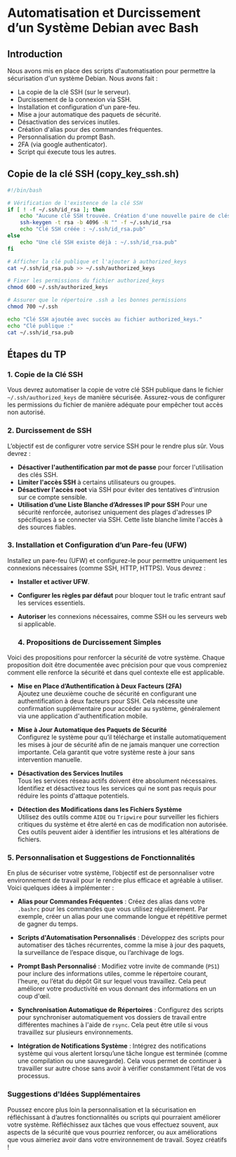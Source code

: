# Automatisation et Durcissement d’un Système Debian avec Bash

## Introduction

Nous avons mis en place des scripts d'automatisation pour permettre la sécurisation d'un système Debian.
Nous avons fait :
- La copie de la clé SSH (sur le serveur).
- Durcissement de la connexion via SSH.
- Installation et configuration d'un pare-feu.
- Mise a jour automatique des paquets de sécurité.
- Désactivation des services inutiles.
- Création d'alias pour des commandes fréquentes.
- Personnalisation du prompt Bash.
- 2FA (via google authenticator).
- Script qui éxecute tous les autres.

## Copie de la clé SSH (copy_key_ssh.sh)

```bash
#!/bin/bash

# Vérification de l'existence de la clé SSH
if [ ! -f ~/.ssh/id_rsa ]; then
    echo "Aucune clé SSH trouvée. Création d'une nouvelle paire de clés..."
    ssh-keygen -t rsa -b 4096 -N "" -f ~/.ssh/id_rsa
    echo "Clé SSH créée : ~/.ssh/id_rsa.pub"
else
    echo "Une clé SSH existe déjà : ~/.ssh/id_rsa.pub"
fi

# Afficher la clé publique et l'ajouter à authorized_keys
cat ~/.ssh/id_rsa.pub >> ~/.ssh/authorized_keys

# Fixer les permissions du fichier authorized_keys
chmod 600 ~/.ssh/authorized_keys

# Assurer que le répertoire .ssh a les bonnes permissions
chmod 700 ~/.ssh

echo "Clé SSH ajoutée avec succès au fichier authorized_keys."
echo "Clé publique :"
cat ~/.ssh/id_rsa.pub

```

## Étapes du TP

### 1. Copie de la Clé SSH

Vous devrez automatiser la copie de votre clé SSH publique dans le fichier `~/.ssh/authorized_keys` de manière sécurisée. Assurez-vous de configurer les permissions du fichier de manière adéquate pour empêcher tout accès non autorisé.

### 2. Durcissement de SSH

L’objectif est de configurer votre service SSH pour le rendre plus sûr. Vous devrez :
- **Désactiver l'authentification par mot de passe** pour forcer l'utilisation des clés SSH.
- **Limiter l'accès SSH** à certains utilisateurs ou groupes.
- **Désactiver l'accès root** via SSH pour éviter des tentatives d'intrusion sur ce compte sensible.
- **Utilisation d’une Liste Blanche d’Adresses IP pour SSH**  Pour une sécurité renforcée, autorisez uniquement des plages d'adresses IP spécifiques à se connecter via SSH. Cette liste blanche limite l'accès à des sources fiables.

### 3. Installation et Configuration d’un Pare-feu (UFW)

Installez un pare-feu (UFW) et configurez-le pour permettre uniquement les connexions nécessaires (comme SSH, HTTP, HTTPS). Vous devrez :
- **Installer et activer UFW**.
- **Configurer les règles par défaut** pour bloquer tout le trafic entrant sauf les services essentiels.
- **Autoriser** les connexions nécessaires, comme SSH ou les serveurs web si applicable.

   ### 4. Propositions de Durcissement Simples

Voici des propositions pour renforcer la sécurité de votre système. Chaque proposition doit être documentée avec précision pour que vous compreniez comment elle renforce la sécurité et dans quel contexte elle est applicable.

- **Mise en Place d’Authentification à Deux Facteurs (2FA)**  
   Ajoutez une deuxième couche de sécurité en configurant une authentification à deux facteurs pour SSH. Cela nécessite une confirmation supplémentaire pour accéder au système, généralement via une application d'authentification mobile.

- **Mise à Jour Automatique des Paquets de Sécurité**  
   Configurez le système pour qu’il télécharge et installe automatiquement les mises à jour de sécurité afin de ne jamais manquer une correction importante. Cela garantit que votre système reste à jour sans intervention manuelle.

- **Désactivation des Services Inutiles**  
   Tous les services réseau actifs doivent être absolument nécessaires. Identifiez et désactivez tous les services qui ne sont pas requis pour réduire les points d'attaque potentiels.

- **Détection des Modifications dans les Fichiers Système**  
   Utilisez des outils comme `AIDE` ou `Tripwire` pour surveiller les fichiers critiques du système et être alerté en cas de modification non autorisée. Ces outils peuvent aider à identifier les intrusions et les altérations de fichiers.

### 5. Personnalisation et Suggestions de Fonctionnalités

En plus de sécuriser votre système, l’objectif est de personnaliser votre environnement de travail pour le rendre plus efficace et agréable à utiliser. Voici quelques idées à implémenter :

- **Alias pour Commandes Fréquentes**  : Créez des alias dans votre `.bashrc` pour les commandes que vous utilisez régulièrement. Par exemple, créer un alias pour une commande longue et répétitive permet de gagner du temps.

- **Scripts d'Automatisation Personnalisés**  : Développez des scripts pour automatiser des tâches récurrentes, comme la mise à jour des paquets, la surveillance de l’espace disque, ou l’archivage de logs.

- **Prompt Bash Personnalisé** : Modifiez votre invite de commande (`PS1`) pour inclure des informations utiles, comme le répertoire courant, l’heure, ou l’état du dépôt Git sur lequel vous travaillez. Cela peut améliorer votre productivité en vous donnant des informations en un coup d'œil.

- **Synchronisation Automatique de Répertoires** : Configurez des scripts pour synchroniser automatiquement vos dossiers de travail entre différentes machines à l'aide de `rsync`. Cela peut être utile si vous travaillez sur plusieurs environnements.

- **Intégration de Notifications Système** : Intégrez des notifications système qui vous alertent lorsqu’une tâche longue est terminée (comme une compilation ou une sauvegarde). Cela vous permet de continuer à travailler sur autre chose sans avoir à vérifier constamment l’état de vos processus.

### Suggestions d'Idées Supplémentaires

Poussez encore plus loin la personnalisation et la sécurisation en réfléchissant à d’autres fonctionnalités ou scripts qui pourraient améliorer votre système. 
Réfléchissez aux tâches que vous effectuez souvent, aux aspects de la sécurité que vous pourriez renforcer, ou aux améliorations que vous aimeriez avoir dans votre environnement de travail. Soyez créatifs !
